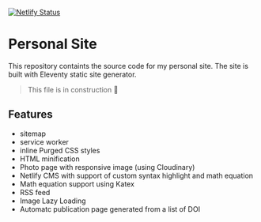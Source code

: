 [![Netlify Status](https://api.netlify.com/api/v1/badges/37ea660e-25ff-45dc-ba7a-44afaa8dec09/deploy-status)](https://app.netlify.com/sites/guangshi/deploys)

# Personal Site

This repository containts the source code for my personal site. The site is built with Eleventy static site generator.

> This file is in construction :construction:

## Features

* sitemap
* service worker
* inline Purged CSS styles
* HTML minification
* Photo page with responsive image (using Cloudinary)
* Netlify CMS with support of custom syntax highlight and math equation
* Math equation support using Katex
* RSS feed
* Image Lazy Loading
* Automatc publication page generated from a list of DOI
